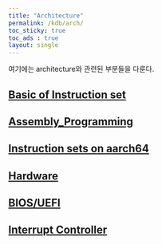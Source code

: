 ```yaml
---
title: "Architecture"
permalink: /kdb/arch/
toc_sticky: true
toc_ads : true
layout: single
---
```


여기에는 architecture와 관련된 부분들을 다룬다.

## [Basic of Instruction set](/kdb/arch/basic_of_instruction_set)
## [Assembly_Programming](/kdb/arch/assembly_programming)
## [Instruction sets on aarch64](/kdb/arch/instruction_sets_on_aarch64/)
## [Hardware](/kdb/arch/hardware/)
## [BIOS/UEFI](/kdb/arch/bios_uefi/)
## [Interrupt Controller](/kdb/arch/interrupt_controller/)
